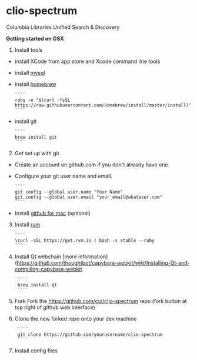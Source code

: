 clio-spectrum
=============

Columbia Libraries Unified Search &amp; Discovery

**Getting started on OSX**

1. Install tools
  - install XCode from app store and Xcode command line tools 
  - install [mysql]( http://dev.mysql.com/downloads/mysql/ )
  - install [homebrew](http://brew.sh/)
  
        ````
        ruby -e "$(curl -fsSL https://raw.githubusercontent.com/Homebrew/install/master/install)"
        ````
  - install git
  
        ````
        brew install git
        ````

2.  Get set up with git
  - Create an account on github.com if you don't already have one.
  - Configure your git user name and email.
  
        ````
        git config --global user.name "Your Name"
        git config --global user.email "your_email@whatever.com"
        ````
  - Install [github for mac](http://mac.github.com/) (optional) 


3.  Install [rvm](http://rvm.io/rvm/install)

        ````
        \curl -sSL https://get.rvm.io | bash -s stable --ruby
        ````
  
4. Install Qt webchain [more information](https://github.com/thoughtbot/capybara-webkit/wiki/Installing-Qt-and-compiling-capybara-webkit

        ````
        brew install qt
        ````
  
5. Fork Fork the https://github.com/cul/clio-spectrum repo (fork button at top right of github web interface)

6. Clone the new forked repo onto your dev machine

        ````
        git clone https://github.com/yourusername/clio-spectrum
        ````

7. Install config files
